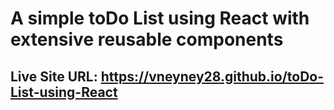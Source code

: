 # A simple toDo List using React with extensive reusable components 

## Live Site URL: https://vneyney28.github.io/toDo-List-using-React
